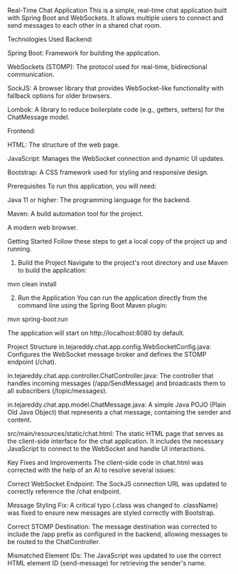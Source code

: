 Real-Time Chat Application
This is a simple, real-time chat application built with Spring Boot and WebSockets. It allows multiple users to connect and send messages to each other in a shared chat room.

Technologies Used
Backend:

Spring Boot: Framework for building the application.

WebSockets (STOMP): The protocol used for real-time, bidirectional communication.

SockJS: A browser library that provides WebSocket-like functionality with fallback options for older browsers.

Lombok: A library to reduce boilerplate code (e.g., getters, setters) for the ChatMessage model.

Frontend:

HTML: The structure of the web page.

JavaScript: Manages the WebSocket connection and dynamic UI updates.

Bootstrap: A CSS framework used for styling and responsive design.

Prerequisites
To run this application, you will need:

Java 11 or higher: The programming language for the backend.

Maven: A build automation tool for the project.

A modern web browser.

Getting Started
Follow these steps to get a local copy of the project up and running.

1. Build the Project
   Navigate to the project's root directory and use Maven to build the application:

mvn clean install

2. Run the Application
   You can run the application directly from the command line using the Spring Boot Maven plugin:

mvn spring-boot:run

The application will start on http://localhost:8080 by default.

Project Structure
in.tejareddy.chat.app.config.WebSocketConfig.java: Configures the WebSocket message broker and defines the STOMP endpoint (/chat).

in.tejareddy.chat.app.controller.ChatController.java: The controller that handles incoming messages (/app/SendMessage) and broadcasts them to all subscribers (/topic/messages).

in.tejareddy.chat.app.model.ChatMessage.java: A simple Java POJO (Plain Old Java Object) that represents a chat message, containing the sender and content.

src/main/resources/static/chat.html: The static HTML page that serves as the client-side interface for the chat application. It includes the necessary JavaScript to connect to the WebSocket and handle UI interactions.

Key Fixes and Improvements
The client-side code in chat.html was corrected with the help of an AI to resolve several issues:

Correct WebSocket Endpoint: The SockJS connection URL was updated to correctly reference the /chat endpoint.

Message Styling Fix: A critical typo (.class was changed to .className) was fixed to ensure new messages are styled correctly with Bootstrap.

Correct STOMP Destination: The message destination was corrected to include the /app prefix as configured in the backend, allowing messages to be routed to the ChatController.

Mismatched Element IDs: The JavaScript was updated to use the correct HTML element ID (send-message) for retrieving the sender's name.